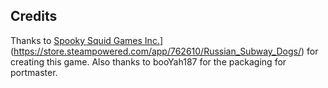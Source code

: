 ## Credits

Thanks to [Spooky Squid Games Inc.](https://store.steampowered.com/developer/spookysquid?snr=1_5_9__2000)](https://store.steampowered.com/app/762610/Russian_Subway_Dogs/) for creating this game.  Also thanks to booYah187 for the packaging for portmaster.

